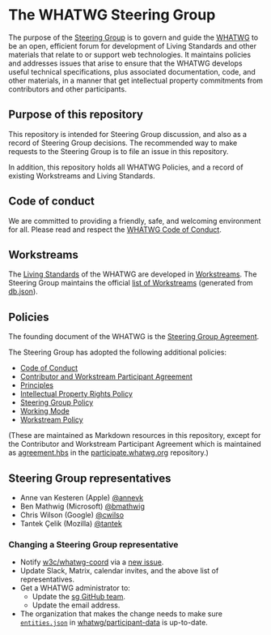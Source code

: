 # The WHATWG Steering Group

The purpose of the [Steering Group](https://whatwg.org/sg-agreement#steering-group) is to govern and
guide the [WHATWG](https://whatwg.org) to be an open, efficient forum for development of Living
Standards and other materials that relate to or support web technologies.  It maintains policies and
addresses issues that arise to ensure that the WHATWG develops useful technical specifications, plus
associated documentation, code, and other materials, in a manner that get intellectual property
commitments from contributors and other participants.


## Purpose of this repository

This repository is intended for Steering Group discussion, and also as a record of Steering Group
decisions. The recommended way to make requests to the Steering Group is to file an issue in this
repository.

In addition, this repository holds all WHATWG Policies, and a record of existing Workstreams and
Living Standards.


## Code of conduct

We are committed to providing a friendly, safe, and welcoming environment for all. Please read and
respect the [WHATWG Code of Conduct](https://whatwg.org/code-of-conduct).


## Workstreams

The [Living Standards](https://whatwg.org/workstream-policy#living-standard) of the WHATWG are
developed in [Workstreams](https://whatwg.org/workstream-policy#workstream). The Steering Group
maintains the official [list of Workstreams](https://whatwg.org/workstreams) (generated from
[db.json](./db.json)).


## Policies

The founding document of the WHATWG is the
[Steering Group Agreement](https://whatwg.org/sg-agreement).

The Steering Group has adopted the following additional policies:

* [Code of Conduct](https://whatwg.org/code-of-conduct)
* [Contributor and Workstream Participant Agreement](https://participate.whatwg.org/agreement)
* [Principles](https://whatwg.org/principles)
* [Intellectual Property Rights Policy](https://whatwg.org/ipr-policy)
* [Steering Group Policy](https://whatwg.org/sg-policy)
* [Working Mode](https://whatwg.org/working-mode)
* [Workstream Policy](https://whatwg.org/workstream-policy)

(These are maintained as Markdown resources in this repository, except for the Contributor and
Workstream Participant Agreement which is maintained as
[agreement.hbs](https://github.com/whatwg/participate.whatwg.org/commits/main/agreement.hbs) in the
[participate.whatwg.org](https://github.com/whatwg/participate.whatwg.org) repository.)


## Steering Group representatives

* Anne van Kesteren (Apple) [@annevk](https://github.com/annevk)
* Ben Mathwig (Microsoft) [@bmathwig](https://github.com/bmathwig)
* Chris Wilson (Google) [@cwilso](https://github.com/cwilso)
* Tantek Çelik (Mozilla) [@tantek](https://github.com/tantek)

### Changing a Steering Group representative

* Notify [w3c/whatwg-coord](https://github.com/w3c/whatwg-coord) via a [new issue](https://github.com/w3c/whatwg-coord/issues/new).
* Update Slack, Matrix, calendar invites, and the above list of representatives.
* Get a WHATWG administrator to:
  * Update the [sg GitHub team](https://github.com/whatwg/meta/blob/main/GITHUB-TEAMS.md).
  * Update the email address.
* The organization that makes the change needs to make sure [`entities.json`](https://github.com/whatwg/participant-data/blob/main/entities.json) in [whatwg/participant-data](https://github.com/whatwg/participant-data) is up-to-date.
